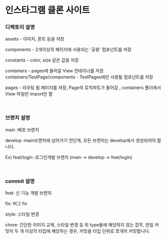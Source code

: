 # 인스타그램 클론 사이트

### 디렉토리 설명

assets - 이미지, 폰트 등을 저장

components - 2개이상의 페이지에 사용되는 '공용' 컴포넌트를 저장

constants - color, size 같은 값을 저장

containers - pages에 들어갈 View 컨테이너를 저장
containers/TestPage/components - TestPages에만 사용될 컴포넌트를 저장

pages - 라우팅 될 페이지를 저장, Page의 로직파트가 들어감 , containers 폴더에서 View 파일만 import만 함

<br/>

### 브랜치 설명

main :배포 브랜치

develop :main브랜치에 넘어가기 전단계, 모든 브랜치는 develop에서 생성되어야 합니다.

Ex)
feat/login :로그인개발 브랜치 (main -> develop -> feat/login)

<br/>

### commit 설명

feat: 신 기능 개발 브랜치

fix: 버그 fix

style: 스타일 변경

chore: 간단한 이미지 교체, 스타일 변경 등 위 type들에 해당하지 않는 잡무, 만일 커밋이 두 개 이상의 타입에 해당하는 경우, 커밋을 타입 단위로 쪼개어 커밋합니다.
